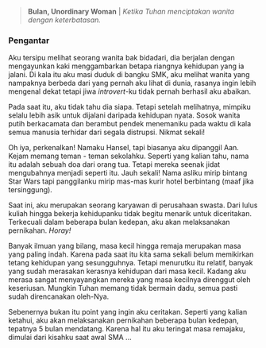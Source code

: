 > **Bulan, Unordinary Woman** |
> _Ketika Tuhan menciptakan wanita dengan keterbatasan._

### Pengantar

Aku tersipu melihat seorang wanita bak bidadari, dia berjalan
dengan mengayunkan kaki menggambarkan betapa riangnya kehidupan yang ia jalani. Di kala itu aku masi duduk di bangku
SMK, aku melihat wanita yang nampaknya berbeda dari yang pernah aku lihat di dunia, rasanya ingin lebih mengenal dekat
tetapi jiwa _introvert_-ku tidak pernah berhasil aku abaikan.

Pada saat itu, aku tidak tahu dia siapa. Tetapi setelah melihatnya, mimpiku selalu lebih asik untuk dijalani daripada
kehidupan nyata. Sosok wanita putih berkacamata dan berambut pendek menemaniku pada waktu di kala semua manusia terhidar
dari segala distrupsi. Nikmat sekali!

Oh iya, perkenalkan! Namaku Hansel, tapi biasanya aku dipanggil Aan. Kejam memang teman - teman sekolahku. Seperti yang
kalian tahu, nama itu adalah sebuah doa dari orang tua. Tetapi mereka seenak jidat mengubahnya menjadi seperti itu. Jauh
sekali! Nama asliku mirip bintang Star Wars tapi panggilanku mirip mas-mas kurir hotel berbintang (maaf jika
tersinggung).

Saat ini, aku merupakan seorang karyawan di perusahaan swasta. Dari lulus kuliah hingga bekerja kehidupanku tidak begitu
menarik untuk diceritakan. Terkecuali dalam beberapa bulan kedepan, aku akan melaksanakan pernikahan. _Horay!_

Banyak ilmuan yang bilang, masa kecil hingga remaja merupakan masa yang paling indah. Karena pada saat itu kita sama
sekali belum memikirkan tetang kehidupan yang sesungguhnya. Tetapi menurutku itu relatif, banyak yang sudah merasakan
kerasnya kehidupan dari masa kecil. Kadang aku merasa sangat menyayangkan mereka yang masa kecilnya direnggut oleh
keseriusan. Mungkin Tuhan memang tidak bermain dadu, semua pasti sudah direncanakan oleh-Nya.

Sebenernya bukan itu point yang ingin aku ceritakan. Seperti yang kalian ketahui, aku akan melaksanakan pernikahan
beberapa bulan kedepan, tepatnya 5 bulan mendatang. Karena hal itu aku teringat masa remajaku, dimulai dari kisahku saat
awal SMA ...
